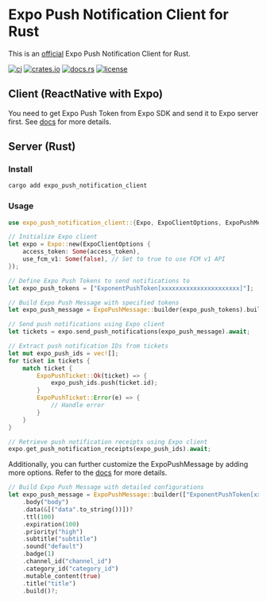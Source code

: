 # Expo Push Notification Client for Rust

This is an [official](https://docs.expo.dev/push-notifications/sending-notifications/#send-push-notifications-using-a-server) Expo Push Notification Client for Rust.

[![ci](https://github.com/katayama8000/expo-push-notification-client-rust/workflows/ci/badge.svg)](https://github.com/katayama8000/expo-push-notification-client-rust/actions)
[![crates.io](https://img.shields.io/crates/v/expo_push_notification_client)](https://crates.io/crates/expo_push_notification_client)
[![docs.rs](https://img.shields.io/docsrs/expo_push_notification_client)](https://docs.rs/expo_push_notification_client)
[![license](https://img.shields.io/crates/l/expo_push_notification_client)](LICENSE)

## Client (ReactNative with Expo)

You need to get Expo Push Token from Expo SDK and send it to Expo server first.
See [docs](https://docs.expo.dev/push-notifications/push-notifications-setup/) for more details.

## Server (Rust)

### Install

```bash
cargo add expo_push_notification_client
```

### Usage

```rust
use expo_push_notification_client::{Expo, ExpoClientOptions, ExpoPushMessage};

// Initialize Expo client
let expo = Expo::new(ExpoClientOptions {
    access_token: Some(access_token),
    use_fcm_v1: Some(false), // Set to true to use FCM v1 API
});

// Define Expo Push Tokens to send notifications to
let expo_push_tokens = ["ExponentPushToken[xxxxxxxxxxxxxxxxxxxxxx]"];

// Build Expo Push Message with specified tokens
let expo_push_message = ExpoPushMessage::builder(expo_push_tokens).build()?;

// Send push notifications using Expo client
let tickets = expo.send_push_notifications(expo_push_message).await;

// Extract push notification IDs from tickets
let mut expo_push_ids = vec![];
for ticket in tickets {
    match ticket {
        ExpoPushTicket::Ok(ticket) => {
            expo_push_ids.push(ticket.id);
        }
        ExpoPushTicket::Error(e) => {
            // Handle error
        }
    }
}

// Retrieve push notification receipts using Expo client
expo.get_push_notification_receipts(expo_push_ids).await;

```
Additionally, you can further customize the ExpoPushMessage by adding more options. Refer to the [docs](https://docs.expo.dev/push-notifications/sending-notifications/#formats) for more details.
```rust
// Build Expo Push Message with detailed configurations
let expo_push_message = ExpoPushMessage::builder(["ExponentPushToken[xxxxxxxxxxxxxxxxxxxxxx]"])
    .body("body")
    .data(&[("data".to_string())])?
    .ttl(100)
    .expiration(100)
    .priority("high")
    .subtitle("subtitle")
    .sound("default")
    .badge(1)
    .channel_id("channel_id")
    .category_id("category_id")
    .mutable_content(true)
    .title("title")
    .build()?;
```
